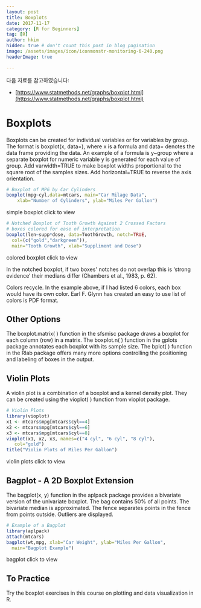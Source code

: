 ```yaml
---
layout: post  
title: Boxplots
date: 2017-11-17  
category: [R for Beginners]  
tag: [R]  
author: hkim  
hidden: true # don't count this post in blog pagination  
image: /assets/images/icon/iconmonstr-monitoring-6-240.png
headerImage: true

---
```


다음 자료를 참고하였습니다:  
- [https://www.statmethods.net/graphs/boxplot.html](https://www.statmethods.net/graphs/boxplot.html)

# Boxplots

Boxplots can be created for individual variables or for variables by group. The format is boxplot(x, data=), where x is a formula and data= denotes the data frame providing the data. An example of a formula is y~group where a separate boxplot for numeric variable y is generated for each value of group. Add varwidth=TRUE to make boxplot widths proportional to the square root of the samples sizes. Add horizontal=TRUE to reverse the axis orientation.

```r
# Boxplot of MPG by Car Cylinders
boxplot(mpg~cyl,data=mtcars, main="Car Milage Data",
  	xlab="Number of Cylinders", ylab="Miles Per Gallon")
```

simple boxplot click to view

```r
# Notched Boxplot of Tooth Growth Against 2 Crossed Factors
# boxes colored for ease of interpretation
boxplot(len~supp*dose, data=ToothGrowth, notch=TRUE,
  col=(c("gold","darkgreen")),
  main="Tooth Growth", xlab="Suppliment and Dose")
```

colored boxplot click to view

In the notched boxplot, if two boxes' notches do not overlap this is ‘strong evidence’ their medians differ (Chambers et al., 1983, p. 62).

Colors recycle. In the example above, if I had listed 6 colors, each box would have its own color. Earl F. Glynn has created an easy to use list of colors is PDF format.


## Other Options

The boxplot.matrix( ) function in the sfsmisc package draws a boxplot for each column (row) in a matrix. The boxplot.n( ) function in the gplots package annotates each boxplot with its sample size. The bplot( ) function in the Rlab package offers many more options controlling the positioning and labeling of boxes in the output.


## Violin Plots

A violin plot is a combination of a boxplot and a kernel density plot. They can be created using the vioplot( ) function from vioplot package.

```r
# Violin Plots
library(vioplot)
x1 <- mtcars$mpg[mtcars$cyl==4]
x2 <- mtcars$mpg[mtcars$cyl==6]
x3 <- mtcars$mpg[mtcars$cyl==8]
vioplot(x1, x2, x3, names=c("4 cyl", "6 cyl", "8 cyl"),
   col="gold")
title("Violin Plots of Miles Per Gallon")
```

violin plots click to view


## Bagplot - A 2D Boxplot Extension

The bagplot(x, y) function in the aplpack package provides a bivariate version of the univariate boxplot. The bag contains 50% of all points. The bivariate median is approximated. The fence separates points in the fence from points outside. Outliers are displayed.

```r
# Example of a Bagplot
library(aplpack)
attach(mtcars)
bagplot(wt,mpg, xlab="Car Weight", ylab="Miles Per Gallon",
  main="Bagplot Example")
```

bagplot click to view


## To Practice

Try the boxplot exercises in this course on plotting and data visualization in R.
